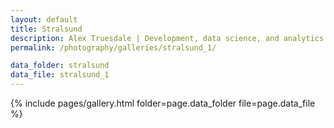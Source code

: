 ```yaml
---
layout: default
title: Stralsund
description: Alex Truesdale | Development, data science, and analytics. Pursuing growth with boundless, interminable curiosity.
permalink: /photography/galleries/stralsund_1/

data_folder: stralsund
data_file: stralsund_1
---
```

{% include pages/gallery.html folder=page.data_folder file=page.data_file %}
